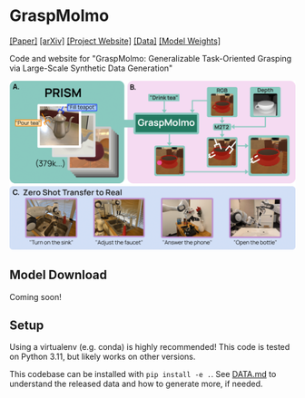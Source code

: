 # GraspMolmo

[[Paper]](https://arxiv.org/pdf/2505.13441) [[arXiv]](https://arxiv.org/abs/2505.13441) [[Project Website]](https://abhaybd.github.io/GraspMolmo/) [[Data]](DATA.md) [[Model Weights]](#model-download)

Code and website for "GraspMolmo: Generalizable Task-Oriented Grasping via Large-Scale Synthetic Data Generation"

![Teaser figure for GraspMolmo](assets/teaser_transparent.png)

## Model Download

Coming soon!

## Setup

Using a virtualenv (e.g. conda) is highly recommended! This code is tested on Python 3.11, but likely works on other versions.

This codebase can be installed with `pip install -e .`. See [DATA.md](DATA.md) to understand the released data and how to generate more, if needed.
